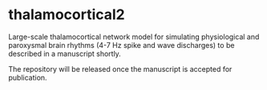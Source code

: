 # thalamocortical2
Large-scale thalamocortical network model for simulating physiological and paroxysmal brain rhythms (4-7 Hz spike and wave discharges) to be described in a manuscript shortly.

The repository will be released once the manuscript is accepted for publication.
